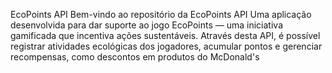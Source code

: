  EcoPoints API
Bem-vindo ao repositório da EcoPoints API
Uma aplicação desenvolvida para dar suporte ao jogo EcoPoints — uma iniciativa gamificada que incentiva ações sustentáveis. Através desta API, é possível registrar atividades ecológicas dos jogadores, acumular pontos e gerenciar recompensas, como descontos em produtos do McDonald's
